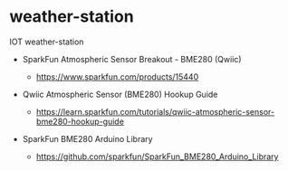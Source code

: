 # weather-station
IOT weather-station

- SparkFun Atmospheric Sensor Breakout - BME280 (Qwiic) 
  - https://www.sparkfun.com/products/15440

- Qwiic Atmospheric Sensor (BME280) Hookup Guide
  - https://learn.sparkfun.com/tutorials/qwiic-atmospheric-sensor-bme280-hookup-guide
  
- SparkFun BME280 Arduino Library
  - https://github.com/sparkfun/SparkFun_BME280_Arduino_Library

